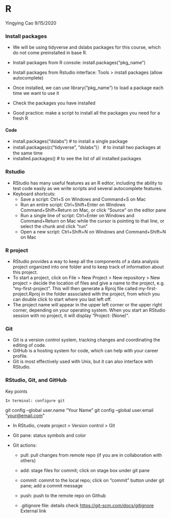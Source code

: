 R
================
Yingying Cao
9/15/2020

### Install packages

  - We will be using tidyverse and dslabs packages for this course,
    which do not come preinstalled in base R.

  - Install packages from R console: install.packages(“pkg\_name”)

  - Install packages from Rstudio interface: Tools \> install packages
    (allow autocomplete)

  - Once installed, we can use library(“pkg\_name”) to load a package
    each time we want to use it

  - Check the packages you have installed

  - Good practice: make a script to install all the packages you need
    for a fresh R

#### Code

  - install.packages(“dslabs”) \# to install a single package
  - install.packages(c(“tidyverse”, “dslabs”)） \# to install two
    packages at the same time
  - installed.packages() \# to see the list of all installed packages

### Rstudio

  - RStudio has many useful features as an R editor, including the
    ability to test code easily as we write scripts and several
    autocomplete features.
  - Keyboard shortcuts:
      - Save a script: Ctrl+S on Windows and Command+S on Mac
      - Run an entire script: Ctrl+Shift+Enter on Windows
        Command+Shift+Return on Mac, or click “Source” on the editor
        pane
      - Run a single line of script: Ctrl+Enter on Windows and
        Command+Return on Mac while the cursor is pointing to that line,
        or select the chunk and click “run”
      - Open a new script: Ctrl+Shift+N on Windows and Command+Shift+N
        on Mac

### R project

  - RStudio provides a way to keep all the components of a data analysis
    project organized into one folder and to keep track of information
    about this project.
  - To start a project, click on File \> New Project \> New repository
    \> New project \> decide the location of files and give a name to
    the project, e.g. “my-first-project”. This will then generate a
    Rproj file called my-first-project.Rproj in the folder associated
    with the project, from which you can double click to start where you
    last left off.
  - The project name will appear in the upper left corner or the upper
    right corner, depending on your operating system. When you start an
    RStudio session with no project, it will display “Project: (None)”.

### Git

  - Git is a version control system, tracking changes and coordinating
    the editing of code.
  - GitHub is a hosting system for code, which can help with your career
    profile.
  - Git is most effectively used with Unix, but it can also interface
    with RStudio.

### RStudio, Git, and GitHub

Key points

    In terminal: configure git 

git config –global user.name “Your Name” git config –global user.email
“<your@email.com>”

  - In RStudio, create project \> Version control \> Git

  - Git pane: status symbols and color

  - Git actions:
    
      - pull: pull changes from remote repo (if you are in collaboration
        with others)
    
      - add: stage files for commit; click on stage box under git pane
    
      - commit: commit to the local repo; click on “commit” button under
        git pane; add a commit message
    
      - push: push to the remote repo on Github
    
      - .gitignore file: details check
        <https://git-scm.com/docs/gitignore> External link
